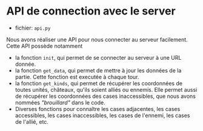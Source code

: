 # API de connection avec le server

- fichier: `api.py`

Nous avons réaliser une API pour nous connecter au serveur facilement. Cette API possède notamment

- la fonction `init`, qui permet de se connecter au serveur à une URL donnée.
- la fonction `get_data`, qui permet de mettre à jour les données de la partie. Cette fonction est executée à chaque tour.
- la fonction `get_kinds`, qui permet de récupérer les coordonnées de toutes unités, châteaux, qu'ils soient alliés ou ennemis. Elle permet aussi de récupérer les coordonnées des cases inaccessibles, que nous avons nommées _"brouillard"_ dans le code.
- Diverses fonctions pour connaître les cases adjacentes, les cases accessibles, les cases inaccessibles, les cases de l'ennemi, les cases de l'allié, etc.
